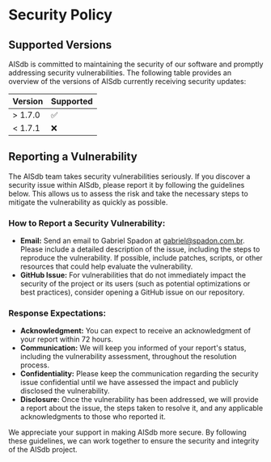 # Security Policy

## Supported Versions

AISdb is committed to maintaining the security of our software and promptly addressing security vulnerabilities. The following table provides an overview of the versions of AISdb currently receiving security updates:

| Version | Supported          |
| ------- | ------------------ |
| > 1.7.0 | :white_check_mark: |
| < 1.7.1 | :x:                |

## Reporting a Vulnerability

The AISdb team takes security vulnerabilities seriously. If you discover a security issue within AISdb, please report it by following the guidelines below. This allows us to assess the risk and take the necessary steps to mitigate the vulnerability as quickly as possible.

### How to Report a Security Vulnerability:

- **Email:** Send an email to Gabriel Spadon at gabriel@spadon.com.br. Please include a detailed description of the issue, including the steps to reproduce the vulnerability. If possible, include patches, scripts, or other resources that could help evaluate the vulnerability.
- **GitHub Issue:** For vulnerabilities that do not immediately impact the security of the project or its users (such as potential optimizations or best practices), consider opening a GitHub issue on our repository.

### Response Expectations:

- **Acknowledgment:** You can expect to receive an acknowledgment of your report within 72 hours.
- **Communication:** We will keep you informed of your report's status, including the vulnerability assessment, throughout the resolution process.
- **Confidentiality:** Please keep the communication regarding the security issue confidential until we have assessed the impact and publicly disclosed the vulnerability.
- **Disclosure:** Once the vulnerability has been addressed, we will provide a report about the issue, the steps taken to resolve it, and any applicable acknowledgments to those who reported it.

We appreciate your support in making AISdb more secure. By following these guidelines, we can work together to ensure the security and integrity of the AISdb project.
